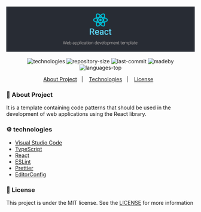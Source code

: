 <p align="center">
  <img src="https://raw.githubusercontent.com/jhonatanffelipe/ReactTemplate/master/assets/Banner.png">
</p>

    
<p align="center">
   <img alt="technologies" src="https://img.shields.io/github/languages/count/jhonatanffelipe/github-explorer?color=a8a8b3">
   <img alt="repository-size" src="https://img.shields.io/github/repo-size/jhonatanffelipe/github-explorer?color=a8a8b3">
   <img alt="last-commit" src="https://img.shields.io/github/last-commit/jhonatanffelipe/github-explorer?color=a8a8b3">
   <img alt="madeby" src="https://img.shields.io/badge/made%20by-jhonatanffelipe-%20?color=a8a8b3">
   <img alt="languages-top" src="https://img.shields.io/github/languages/top/jhonatanffelipe/github-explorer?color=a8a8b3">
</p> 

<p align="center">
  <a href="#rocket-about-project">About Project</a>&nbsp;&nbsp;&nbsp;|&nbsp;&nbsp;&nbsp;
  <a href="#gear-technologies">Technologies</a>&nbsp;&nbsp;&nbsp;|&nbsp;&nbsp;&nbsp;
  <a href="#memo-license">License</a>&nbsp;&nbsp;&nbsp;
</p>

   
### :rocket: About Project

It is a template containing code patterns that should be used in the development of web applications using the React library.


### :gear: technologies

- [Visual Studio Code](https://code.visualstudio.com/)
- [TypeScript](https://www.typescriptlang.org/)
- [React](https://pt-br.reactjs.org/)
- [ESLint](https://eslint.org/)
- [Prettier](https://prettier.io/)
- [EditorConfig](https://editorconfig.org/)

### :memo: License

This project is under the MIT license. See the [LICENSE](https://github.com/jhonatanffelipe/Template-React-ESLint-Prettier-EditorConfig/blob/master/LICENSE) for more information




